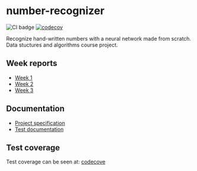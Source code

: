 # number-recognizer
![CI badge](https://github.com/oliviahorjamo/number-recognizer/workflows/CI/badge.svg)
[![codecov](https://codecov.io/gh/oliviahorjamo/number-recognizer/branch/main/graph/badge.svg?token=HRW2M3803G)](https://codecov.io/gh/oliviahorjamo/number-recognizer)

Recognize hand-written numbers with a neural network made from scratch. Data stuctures and algorithms course project.

## Week reports

- [Week 1](https://github.com/oliviahorjamo/number-recognizer/blob/main/documentation/week1_report)
- [Week 2](https://github.com/oliviahorjamo/number-recognizer/blob/main/documentation/week2_report.md)
- [Week 3](https://github.com/oliviahorjamo/number-recognizer/blob/main/documentation/week3_report.md)

## Documentation

- [Project specification](https://github.com/oliviahorjamo/number-recognizer/blob/main/documentation/project_specification.md)
- [Test documentation](https://github.com/oliviahorjamo/number-recognizer/blob/main/documentation/test_documentation.md)

## Test coverage

Test coverage can be seen at: [codecove](https://app.codecov.io/gh/oliviahorjamo/number-recognizer)
